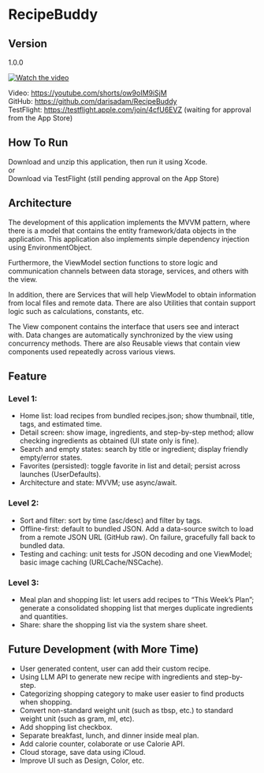 # RecipeBuddy <br />

## Version
1.0.0

[![Watch the video](https://img.youtube.com/vi/ow9oIM9iSjM/maxresdefault.jpg)](https://youtu.be/ow9oIM9iSjM)<br />

Video: https://youtube.com/shorts/ow9oIM9iSjM<br />
GitHub: https://github.com/darisadam/RecipeBuddy<br />
TestFlight: https://testflight.apple.com/join/4cfU6EVZ (waiting for approval from the App Store)<br />

## How To Run
Download and unzip this application, then run it using Xcode.<br />
or<br />
Download via TestFlight (still pending approval on the App Store)<br />

## Architecture
The development of this application implements the MVVM pattern, where there is a model that contains the entity framework/data objects in the application. This application also implements simple dependency injection using EnvironmentObject.<br />

Furthermore, the ViewModel section functions to store logic and communication channels between data storage, services, and others with the view.<br />

In addition, there are Services that will help ViewModel to obtain information from local files and remote data. There are also Utilities that contain support logic such as calculations, constants, etc.<br />

The View component contains the interface that users see and interact with. Data changes are automatically synchronized by the view using concurrency methods. There are also Reusable views that contain view components used repeatedly across various views.<br />

## Feature
### Level 1:
- Home list: load recipes from bundled recipes.json; show thumbnail, title, tags, and estimated time.
- Detail screen: show image, ingredients, and step-by-step method; allow checking ingredients as obtained (UI state only is fine).
- Search and empty states: search by title or ingredient; display friendly empty/error states.
- Favorites (persisted): toggle favorite in list and detail; persist across launches (UserDefaults).
- Architecture and state: MVVM; use async/await.

### Level 2:
- Sort and filter: sort by time (asc/desc) and filter by tags.
- Offline-first: default to bundled JSON. Add a data-source switch to load from a remote JSON URL (GitHub raw). On failure, gracefully fall back to bundled data.
- Testing and caching: unit tests for JSON decoding and one ViewModel; basic image caching (URLCache/NSCache).

### Level 3:
- Meal plan and shopping list: let users add recipes to “This Week’s Plan”; generate a consolidated shopping list that merges duplicate ingredients and quantities.
- Share: share the shopping list via the system share sheet.

## Future Development (with More Time)
- User generated content, user can add their custom recipe.
- Using LLM API to generate new recipe with ingredients and step-by-step.
- Categorizing shopping category to make user easier to find products when shopping.
- Convert non-standard weight unit (such as tbsp, etc.) to standard weight unit (such as gram, ml, etc).
- Add shopping list checkbox.
- Separate breakfast, lunch, and dinner inside meal plan.
- Add calorie counter, colaborate or use Calorie API.
- Cloud storage, save data using iCloud.
- Improve UI such as Design, Color, etc.
